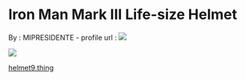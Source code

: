 Iron Man Mark III Life-size Helmet 
===================================

By : MIPRESIDENTE - profile url : [![](https://cdn.thingiverse.com/renders/8b/0b/86/30/01/paradise_thumb_medium.jpg)](https://www.thingiverse.com/MIPRESIDENTE)  
  
[![](https://cdn.thingiverse.com/site/img/default/Gears_thumb_medium.jpg)](https://cdn.thingiverse.com/site/img/default/Gears_thumb_medium.jpg)

[helmet9.thing](https://www.thingiverse.com/thing:260152)